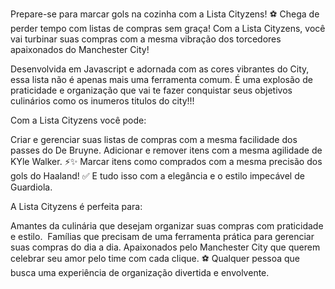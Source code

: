 Prepare-se para marcar gols na cozinha com a Lista Cityzens! ⚽️
Chega de perder tempo com listas de compras sem graça! Com a Lista Cityzens, você vai turbinar suas compras com a mesma vibração dos torcedores apaixonados do Manchester City!

Desenvolvida em Javascript e adornada com as cores vibrantes do City, essa lista não é apenas mais uma ferramenta comum. É uma explosão de praticidade e organização 
que vai te fazer conquistar seus objetivos culinários como os inumeros titulos do city!!!

Com a Lista Cityzens você pode:

Criar e gerenciar suas listas de compras com a mesma facilidade dos passes do De Bruyne.
Adicionar e remover itens com a mesma agilidade de KYle Walker. ⚡️✨
Marcar itens como comprados com a mesma precisão dos gols do Haaland! ✅
E tudo isso com a elegância e o estilo impecável de Guardiola.

A Lista Cityzens é perfeita para:

Amantes da culinária que desejam organizar suas compras com praticidade e estilo. ‍
Famílias que precisam de uma ferramenta prática para gerenciar suas compras do dia a dia.‍‍‍
Apaixonados pelo Manchester City que querem celebrar seu amor pelo time com cada clique. ⚽️
Qualquer pessoa que busca uma experiência de organização divertida e envolvente.
